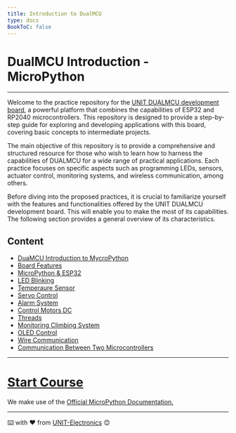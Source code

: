 ```yaml
---
title: Introduction to DualMCU
type: docs
BookToC: false
---
```


# DualMCU Introduction - MicroPython 
<!-- 
Bienvenido al repositorio de prácticas para la placa de desarrollo [UNIT DUALMCU](https://uelectronics.com/producto/unit-dualmcu-esp32-rp2040-tarjeta-de-desarrollo/), una plataforma poderosa que combina las capacidades del ESP32 y el RP2040. Este repositorio está diseñado para proporcionar una guía paso a paso en la exploración y desarrollo de aplicaciones con esta placa, abordando desde los conceptos básicos hasta proyectos intermedios.


El objetivo principal de este repositorio es brindar un recurso completo y estructurado para aquellos que deseen aprender a utilizar las capacidades de la DUALMCU para una amplia gama de aplicaciones prácticas. Cada práctica se enfoca en aspectos específicos como la programación de LEDs, sensores, control de actuadores, sistemas de monitoreo y comunicación inalámbrica, entre otros.

Antes de sumergirnos en las prácticas propuestas, es crucial familiarizarse con las características y funcionalidades que ofrece esta placa  de desarrollo UNIT DUALMCU, lo cual permitirá sacar el máximo provecho de sus capacidades. A continuación se explican sus características de forma general. 

## Contenido
- [Introducción al curso de DualMCU con MicroPython](/)
- [Conociendo el hardware](/docs/1-descripcion-general/)
- [Micropython y el ESP32](/docs/2-micropython/)
- [LED Intermitente](/docs/3-led_intermitente/)
- [Sensor de Temperatura](/docs/4-sensor_de_temperatura/)
- [Control de Servo](/docs/5-control_servo/) 
- [Sistema de Alarma](/docs/6-sistema_de_alarma/)
- [Control de Motores](/docs/7-control_de_motores_dc/)
- [Termóstato Inteligente](/docs/8-termostato_inteligente/)
- [Sistema de Monitoreo Ambiental](/docs/9-sistema_de_monitoreo_ambiental/)
- [Control de LCD o Pantalla OLED](/docs/10-control_de_pantalla_oled/)
- [Comunicación Inalámbrica](/docs/11-comunicacion_inalambrica/)
- [Comunicación entre microcontrolador ESP32 y RP2040](/docs/12-comunicacion_esp32_rp2040) -->

-------------------------------------------
Welcome to the practice repository for the <a href="https://github.com/UNIT-Electronics/DualMCU" target="_blank">UNIT DUALMCU development board</a>, a powerful platform that combines the capabilities of ESP32 and RP2040 microcontrollers. This repository is designed to provide a step-by-step guide for exploring and developing applications with this board, covering basic concepts to intermediate projects.

The main objective of this repository is to provide a comprehensive and structured resource for those who wish to learn how to harness the capabilities of DUALMCU for a wide range of practical applications. Each practice focuses on specific aspects such as programming LEDs, sensors, actuator control, monitoring systems, and wireless communication, among others.

Before diving into the proposed practices, it is crucial to familiarize yourself with the features and functionalities offered by the UNIT DUALMCU development board. This will enable you to make the most of its capabilities. The following section provides a general overview of its characteristics.
## Content
- [DuaMCU Introduction to MycroPython](/)
- [Board Features](/dual/docs/1-descripcion-general/)
- [MicroPython & ESP32](/dual/docs/2-micropython/)
- [LED Blinking](/dual/docs/3-led_intermitente/)
- [Temperaure Sensor ](/dual/docs/4-sensor_de_temperatura/)
- [Servo Control](/dual/docs/5-control_servo/) 
- [Alarm System](/dual/docs/6-sistema_de_alarma/)
- [Control Motors DC](/dual/docs/7-control_de_motores_dc/)
- [Threads](/dual/docs/8-hilos/)
- [Monitoring Climbing System](/docs/9-sistema_de_monitoreo_ambiental/)
- [OLED Control](/dual/docs/10-control_de_pantalla_oled/)
- [Wire Communication](/dual/docs/11-comunicacion_inalambrica/)
- [Communication Between Two Microcontrollers](/dual/docs/12-comunicacion_esp32_rp2040/)






-------------------------------------------
# [Start Course](/docs/1-descripcion-general/)



We make use of the [Official MicroPython Documentation.](https://docs.micropython.org/en/latest/index.html)

---
⌨️ with ❤️ from [UNIT-Electronics](https://github.com/UNIT-Electronics) 😊